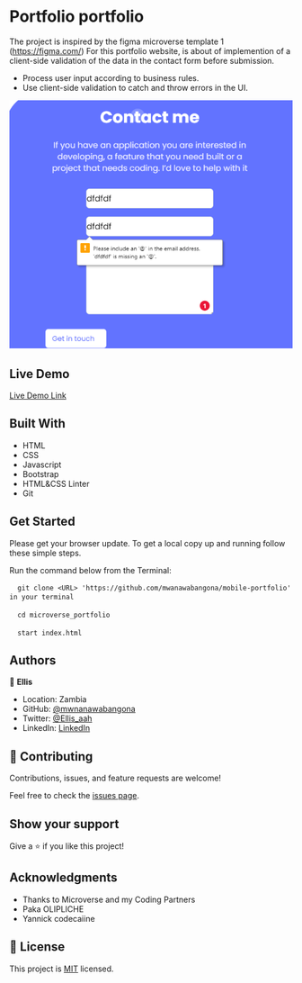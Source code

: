 # Portfolio portfolio

The project is inspired by the figma microverse template 1 (https://figma.com/)
For this portfolio website, is about of implemention of a client-side validation of the data in the contact form before submission.
- Process user input according to business rules.
- Use client-side validation to catch and throw errors in the UI.


![screenshot](./image/contact.PNG)

 

## Live Demo

[Live Demo Link](https://mwanawabangona.github.io/mobile-portfolio/)
 
## Built With

- HTML
- CSS
- Javascript
- Bootstrap 
- HTML&CSS Linter
- Git

## Get Started

Please get your browser update.
To get a local copy up and running follow these simple steps.

Run the command below from the Terminal:

      git clone <URL> 'https://github.com/mwanawabangona/mobile-portfolio' in your terminal

	  cd microverse_portfolio

	  start index.html



## Authors

👤 **Ellis**

- Location: Zambia
- GitHub: [@mwnanawabangona](https://github.com/mwanawabangona)
- Twitter: [@Ellis_aah](https://twitter.com/Ellis-aah)
- LinkedIn: [LinkedIn](https://www.linkedin.com/)


## 🤝 Contributing

Contributions, issues, and feature requests are welcome!

Feel free to check the [issues page](https://github.com/mwanawabangona/mobile-portfolio/issues).

## Show your support

Give a ⭐️ if you like this project!

## Acknowledgments

- Thanks to Microverse and my Coding Partners
- Paka OLIPLICHE
- Yannick codecaiine

## 📝 License

This project is [MIT](./MIT.md) licensed.